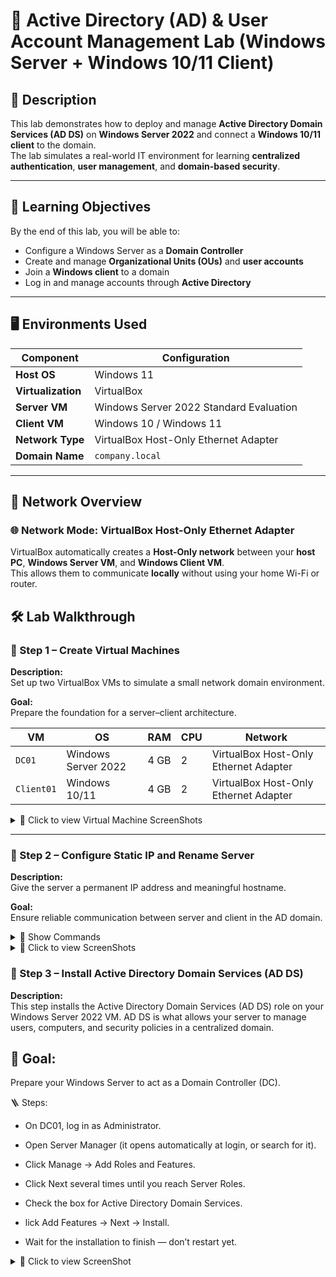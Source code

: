 # 🧩 Active Directory (AD) & User Account Management Lab (Windows Server + Windows 10/11 Client)

## 📖 Description
This lab demonstrates how to deploy and manage **Active Directory Domain Services (AD DS)** on **Windows Server 2022** and connect a **Windows 10/11 client** to the domain.  
The lab simulates a real-world IT environment for learning **centralized authentication**, **user management**, and **domain-based security**.

---

## 🧠 Learning Objectives
By the end of this lab, you will be able to:
- Configure a Windows Server as a **Domain Controller**
- Create and manage **Organizational Units (OUs)** and **user accounts**
- Join a **Windows client** to a domain
- Log in and manage accounts through **Active Directory**

---

## 🖥️ Environments Used

| Component | Configuration |
|------------|---------------|
| **Host OS** | Windows 11 |
| **Virtualization** | VirtualBox |
| **Server VM** | Windows Server 2022 Standard Evaluation |
| **Client VM** | Windows 10 / Windows 11 |
| **Network Type** | VirtualBox Host-Only Ethernet Adapter |
| **Domain Name** | `company.local` |

---

## 🧩 Network Overview

### 🌐 Network Mode: VirtualBox Host-Only Ethernet Adapter
VirtualBox automatically creates a **Host-Only network** between your **host PC**, **Windows Server VM**, and **Windows Client VM**.  
This allows them to communicate **locally** without using your home Wi-Fi or router.

## 🛠️ Lab Walkthrough

### 🔹 Step 1 – Create Virtual Machines
**Description:**  
Set up two VirtualBox VMs to simulate a small network domain environment.

**Goal:**  
Prepare the foundation for a server–client architecture.

| VM | OS | RAM | CPU | Network |
|----|----|-----|-----|-------|
| `DC01` | Windows Server 2022 | 4 GB | 2 | VirtualBox Host-Only Ethernet Adapter |
| `Client01` | Windows 10/11 | 4 GB | 2 | VirtualBox Host-Only Ethernet Adapter |

</details> <details> <summary>📸 Click to view Virtual Machine ScreenShots</summary>
<p align="center">
  ✅ <strong>Creation Of Domain Controller VM</strong> ✅  
  <br>
  <img src="https://i.imgur.com/mv2SFrD.png" width="60%">
  </p>
 <p align="center">
  ✅ <strong>Creation Of Windows 11 VM</strong> ✅  
  <br>
  <img src="https://i.imgur.com/cNFOqGC.png" width="70%">
  </p>
</details>

---

### 🔹 Step 2 – Configure Static IP and Rename Server
**Description:**  
Give the server a permanent IP address and meaningful hostname.

**Goal:**  
Ensure reliable communication between server and client in the AD domain.

<details>
<summary>📌 Show Commands</summary>

```powershell
Rename-Computer -NewName "DC01" -Restart
New-NetIPAddress -InterfaceAlias "Ethernet" -IPAddress 192.168.10.10 -PrefixLength 24
Set-DnsClientServerAddress -InterfaceAlias "Ethernet" -ServerAddresses 127.0.0.1
```
</details>

</details> <details> <summary>📸 Click to view  ScreenShots</summary>
<p align="center">
  ✅ <strong>Verify Settings</strong> ✅  
  <br>
  <img src="https://i.imgur.com/lo5xAKv.png" width="60%">
  </p>

</details>

### 🔹 Step 3 – Install Active Directory Domain Services (AD DS)
**Description:**  
This step installs the Active Directory Domain Services (AD DS) role on your Windows Server 2022 VM.
AD DS is what allows your server to manage users, computers, and security policies in a centralized domain.

## 🎯 Goal:

Prepare your Windows Server to act as a Domain Controller (DC).

🪜 Steps:

-  On DC01, log in as Administrator.

-  Open Server Manager (it opens automatically at login, or search for it).

-  Click Manage → Add Roles and Features.

-  Click Next several times until you reach Server Roles.

-  Check the box for Active Directory Domain Services.

-  lick Add Features → Next → Install.

- Wait for the installation to finish — don’t restart yet.

</details> <details> <summary>📸 Click to view  ScreenShot</summary>
<p align="center">
  ✅ <strong>Verify Installation</strong> ✅  
  <br>
  <img src="https://i.imgur.com/2KL8OcH.png" width="60%">
  </p>

</details>
